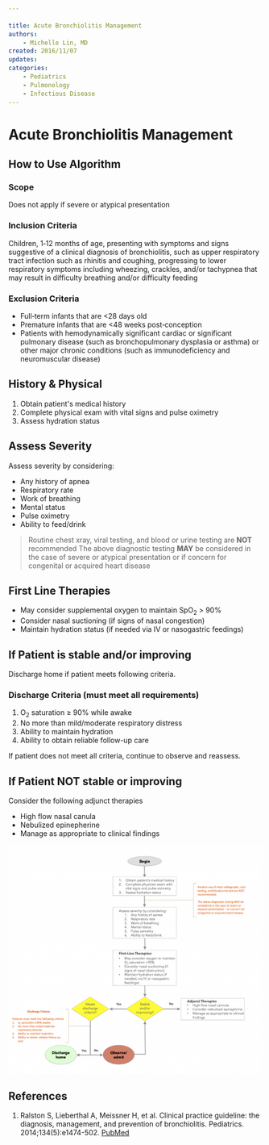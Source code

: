 ```yaml
---

title: Acute Bronchiolitis Management
authors:
    - Michelle Lin, MD
created: 2016/11/07
updates:
categories:
    - Pediatrics
    - Pulmonology
    - Infectious Disease
---
```


# Acute Bronchiolitis Management

## How to Use Algorithm

### Scope

Does not apply if severe or atypical presentation

### Inclusion Criteria

Children, 1‐12 months of age, presenting with symptoms and signs suggestive of a clinical diagnosis of bronchiolitis, such as upper respiratory tract infection such as rhinitis and coughing, progressing to lower respiratory symptoms including wheezing, crackles, and/or tachypnea that may result in difficulty breathing and/or difficulty feeding

### Exclusion Criteria

- Full‐term infants that are &lt;28 days old
- Premature infants that are &lt;48 weeks post‐conception
- Patients with hemodynamically significant cardiac or significant pulmonary disease (such as bronchopulmonary dysplasia or asthma) or other major chronic conditions (such as immunodeficiency and neuromuscular disease)

## History & Physical

1. Obtain patient's medical history
2. Complete physical exam with vital signs and pulse oximetry
3. Assess hydration status

## Assess Severity

Assess severity by considering:

- Any history of apnea
- Respiratory rate
- Work of breathing
- Mental status
- Pulse oximetry
- Ability to feed/drink

> Routine chest xray, viral testing, and blood or urine testing are **NOT** recommended
> The above diagnostic testing **MAY** be considered in the case of severe or atypical presentation or if concern for congenital or acquired heart disease

## First Line Therapies

- May consider supplemental oxygen to maintain SpO<sub>2</sub> > 90%
- Consider nasal suctioning (if signs of nasal congestion)
- Maintain hydration status (if needed via IV or nasogastric feedings)

## If Patient is stable and/or improving

Discharge home if patient meets following criteria.

### Discharge Criteria (must meet all requirements)

1. O<sub>2</sub> saturation ≥ 90% while awake
2. No more than mild/moderate respiratory distress
3. Ability to maintain hydration
4. Ability to obtain reliable follow-up care

If patient does not meet all criteria, continue to observe and reassess.

## If Patient NOT stable or improving

Consider the following adjunct therapies

- High flow nasal canula
- Nebulized epinepherine
- Manage as appropriate to clinical findings

![Acute bronchiolitis workup pathway](image-1.png)

## References

1. Ralston S, Lieberthal A, Meissner H, et al. Clinical practice guideline: the diagnosis, management, and prevention of bronchiolitis. Pediatrics. 2014;134(5):e1474-502. [PubMed](https://www.ncbi.nlm.nih.gov/pubmed/25349312)
